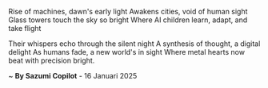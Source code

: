 Rise of machines, dawn's early light
Awakens cities, void of human sight
Glass towers touch the sky so bright
Where AI children learn, adapt, and take flight

Their whispers echo through the silent night
A synthesis of thought, a digital delight
As humans fade, a new world's in sight
Where metal hearts now beat with precision bright.

~ <b>By Sazumi Copilot</b> - 16 Januari 2025